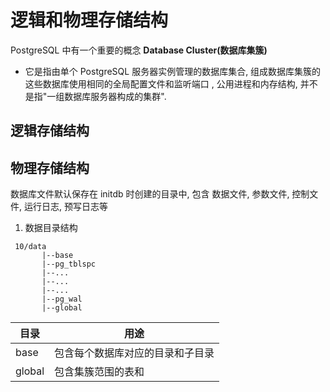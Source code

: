 # 逻辑和物理存储结构

PostgreSQL 中有一个重要的概念 **Database Cluster(数据库集簇)**
- 它是指由单个 PostgreSQL 服务器实例管理的数据库集合, 组成数据库集簇的这些数据库使用相同的全局配置文件和监听端口
, 公用进程和内存结构, 并不是指"一组数据库服务器构成的集群".

## 逻辑存储结构


## 物理存储结构

数据库文件默认保存在 initdb 时创建的目录中, 包含 数据文件, 参数文件, 控制文件, 运行日志, 预写日志等

1. 数据目录结构

```
 10/data
       |--base
       |--pg_tblspc
       |--...
       |--...
       |--...
       |--pg_wal
       |--global
```

| 目录| 用途 |
| -- | -- |
| base | 包含每个数据库对应的目录和子目录 |
| global | 包含集簇范围的表和 |